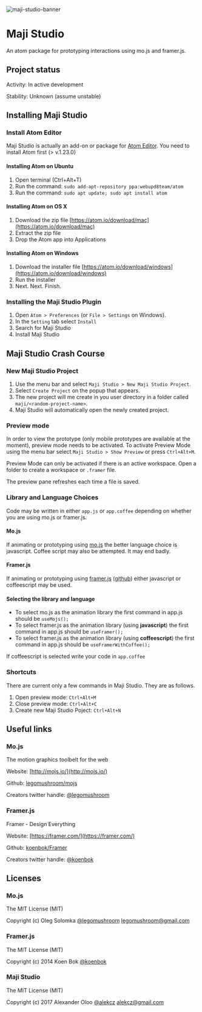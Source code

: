 ![maji-studio-banner](https://maji-studio-examples.firebaseapp.com/assets/maji-studio-github.png)

# Maji Studio

An atom package for prototyping interactions using mo.js and framer.js.

## Project status
Activity: In active development

Stability: Unknown (assume unstable)

## Installing Maji Studio

### Install Atom Editor
Maji Studio is actually an add-on or package for [Atom Editor](https://atom.io/). You need to
install Atom first (> v.1.23.0)


#### Installing Atom on Ubuntu
1. Open terminal (Ctrl+Alt+T)
2. Run the command: `sudo add-apt-repository ppa:webupd8team/atom`
3. Run the command: `sudo apt update; sudo apt install atom`

#### Installing Atom on OS X
1. Download the zip file [https://atom.io/download/mac](https://atom.io/download/mac)
2. Extract the zip file
3. Drop the Atom app into Applications

#### Installing Atom on Windows
1. Download the installer file [https://atom.io/download/windows](https://atom.io/download/windows)
2. Run the installer
3. Next. Next. Finish.


### Installing the Maji Studio Plugin

1. Open `Atom > Preferences` (or `File > Settings` on Windows).
2. In the `Setting` tab select `Install`
3. Search for Maji Studio
4. Install Maji Studio


##  Maji Studio Crash Course

### New Maji Studio Project
1. Use the menu bar and select `Maji Studio > New Maji Studio Project`.
2. Select `Create Project` on the popup that appears.
3. The new project will me create in you user directory in a folder called `maji/<random-project-name>`.
4. Maji Studio will automatically open the newly created project.

### Preview mode
In order to view the prototype (only mobile prototypes are available at the moment), preview mode needs to
be activated. To activate Preview Mode using the menu bar select `Maji Studio > Show Preview` or press `Ctrl+Alt+M`.

Preview Mode can only be activated if there is an active workspace. Open a folder to create a workspace or `.framer` file.

The preview pane refreshes each time a file is saved.

### Library and Language Choices

Code may be written in either `app.js` or `app.coffee` depending on whether you are using mo.js or framer.js.

#### Mo.js
If animating or prototyping using [mo.js](http://mojs.io/) the better language choice is javascript.
Coffee script may also be attempted. It may end badly.

#### Framer.js
If animating or prototyping using [framer.js]() ([github](https://github.com/koenbok/Framer)) either javascript or coffeescript
may be used.

#### Selecting the library and language

- To select mo.js as the animation library the first command in app.js should be `useMojs();`
- To select framer.js as the animation library (using **javascript**) the first command in app.js should be `useFramer();`
- To select framer.js as the animation library (using **coffeescript**) the first command in app.js should be `useFramerWithCoffee();`

If coffeescript is selected write your code in `app.coffee`


### Shortcuts
There are current only a few commands in Maji Studio. They are as follows.

1. Open preview mode: `Ctrl+Alt+M`
2. Close preview mode: `Ctrl+Alt+C`
3. Create new Maji Studio Poject: `Ctrl+Alt+N`


## Useful links

### Mo.js
The motion graphics toolbelt for the web

Website: [http://mojs.io/](http://mojs.io/)

Github:  [legomushroom/mojs](https://github.com/legomushroom/mojs)

Creators twitter handle: [@legomushroom](https://twitter.com/legomushroom)

### Framer.js
Framer - Design Everything

Website: [https://framer.com/](https://framer.com/)

Github:  [koenbok/Framer](https://github.com/koenbok/Framer)

Creators twitter handle: [@koenbok](https://twitter.com/koenbok)

## Licenses

### Mo.js
The MIT License (MIT)

Copyright (c) Oleg Solomka [@legomushroom](https://twitter.com/legomushroom) legomushroom@gmail.com

### Framer.js
The MIT License (MIT)

Copyright (c) 2014 Koen Bok [@koenbok](https://twitter.com/koenbok)


### Maji Studio
The MIT License (MIT)

Copyright (c) 2017 Alexander Oloo [@alekcz](https://twitter.com/alekcz) alekcz@gmail.com
